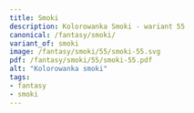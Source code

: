 ```yaml
---
title: Smoki
description: Kolorowanka Smoki - wariant 55
canonical: /fantasy/smoki/
variant_of: smoki
image: /fantasy/smoki/55/smoki-55.svg
pdf: /fantasy/smoki/55/smoki-55.pdf
alt: "Kolorowanka smoki"
tags:
- fantasy
- smoki
---
```

